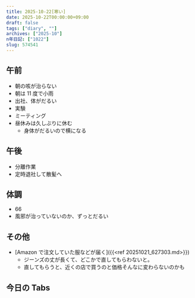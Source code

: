 ```yaml
---
title: 2025-10-22[寒い]
date: 2025-10-22T00:00:00+09:00
draft: false
tags: ["diary", ""]
archives: ["2025-10"]
n年日記: ["1022"]
slug: 574541
---
```


## 午前

- 朝の咳が治らない
- 朝は 11 度で小雨
- 出社、体がだるい
- 実験
- ミーティング
- 昼休みは久しぶりに休む
  - 身体がだるいので横になる

## 午後

- 分離作業
- 定時退社して散髪へ

## 体調

- 66
- 風邪が治っていないのか、ずっとだるい

## その他

- [Amazon で注文していた服などが届く]({{<ref 20251021_627303.md>}})
  - ジーンズの丈が長くて、どこかで直してもらわないと。
  - 直してもらうと、近くの店で買うのと価格そんなに変わらないのかも

## 今日の Tabs
